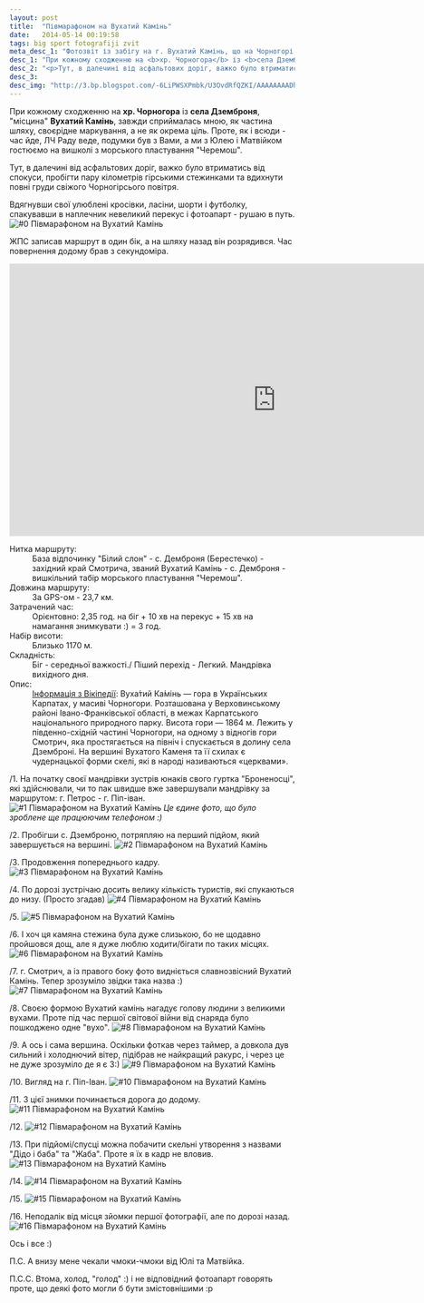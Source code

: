 ```yaml
---
layout: post
title:  "Півмарафоном на Вухатий Камінь"
date:   2014-05-14 00:19:58
tags: big sport fotografiji zvit
meta_desc_1: "Фотозвіт із забігу на г. Вухатий Камінь, що на Чорногорі, з с. Дземброня."
desc_1: "При кожному сходженню на <b>хр. Чорногора</b> із <b>села Дземброня</b>, 'місцина' <b>Вухатий Камінь</b>, завжди сприймалась мною, як частина шляху, своєрідне маркування, а не як окрема ціль. Проте, як і всюди - час йде, ЛЧ Раду веде, подумки був з Вами, а ми з Юлею і Матвійком гостюємо на вишколі з морського пластування 'Черемош'."
desc_2: "<p>Тут, в далечині від асфальтових доріг, важко було втриматись від спокуси, пробігти пару кілометрів гірськими стежинками та вдихнути повні груди свіжого Чорногірсього повітря.</p><p>Вдягнувши свої улюблені кросівки, ласіни, шорти і футболку, спакувавши в наплечник невеликий перекус і фотоапарт - рушаю в путь.</p>"
desc_3:
desc_img: "http://3.bp.blogspot.com/-6LiPWSXPmbk/U3OvdRfQZKI/AAAAAAAADhc/ECi2fIvHbjw/s940/mountain-running-to-vuhatyj-kamin-8.jpg"
---
```


При кожному сходженню на <b>хр. Чорногора</b> із <b>села Дземброня</b>, "місцина" <b>Вухатий Камінь</b>, завжди сприймалась мною, як частина шляху, своєрідне маркування, а не як окрема ціль. Проте, як і всюди - час йде, ЛЧ Раду веде, подумки був з Вами, а ми з Юлею і Матвійком гостюємо на вишколі з морського пластування "Черемош".

Тут, в далечині від асфальтових доріг, важко було втриматись від спокуси, пробігти пару кілометрів гірськими стежинками та вдихнути повні груди свіжого Чорногірсього повітря.

Вдягнувши свої улюблені кросівки, ласіни, шорти і футболку, спакувавши в наплечник невеликий перекус і фотоапарт - рушаю в путь.
![#0 Півмарафоном на Вухатий Камінь](http://3.bp.blogspot.com/-6LiPWSXPmbk/U3OvdRfQZKI/AAAAAAAADhc/ECi2fIvHbjw/s940/mountain-running-to-vuhatyj-kamin-8.jpg)

ЖПС записав маршрут в один бік, а на шляху назад він розрядився. Час повернення додому брав з секундоміра.
<iframe class="responsive" frameborder="0" height="480" marginheight="0" marginwidth="0" scrolling="no" src="http://www.gpsies.com/mapOnly.do?fileId=uhisisxihnxckotm" width="940"></iframe>

<dl>
<dt>Нитка маршруту:</dt>
<dd>База відпочинку "Білий слон" - с. Демброня (Берестечко) - західний край Смотрича, званий Вухатий Камінь - с. Демброня - вишкільний табір морського пластування "Черемош".</dd>
<dt>Довжина маршруту:</dt>
<dd>За GPS-ом - 23,7 км.</dd>
<dt>Затрачений час:</dt>
<dd>Орієнтовно: 2,35 год. на біг + 10 хв на перекус + 15 хв на намагання знимкувати :) = 3 год.</dd>
<dt>Набір висоти:</dt>
<dd>Близько 1170 м.</dd>
<dt>Складність:</dt>
<dd>Біг - середньої важкості./ Піший перехід - Легкий. Мандрівка вихідного дня.</dd>
<dt>Опис:</dt>
<dd><a title="Вухатий Камінь — Вікіпедія" href="http://uk.wikipedia.org/wiki/%D0%92%D1%83%D1%85%D0%B0%D1%82%D0%B8%D0%B9_%D0%9A%D0%B0%D0%BC%D1%96%D0%BD%D1%8C">Інформація з Вікіпедії</a>: Вуха́тий Ка́мінь — гора в Українських Карпатах, у масиві Чорногори. Розташована у Верховинському районі Івано-Франківської області, в межах Карпатського національного природного парку.  Висота гори — 1864 м. Лежить у південно-східній частині Чорногори, на одному з відногів гори Смотрич, яка простягається на північ і спускається в долину села Дземброні. На вершині Вухатого Каменя та її схилах є чудернацької форми скелі, які в народі називаються «церквами».</dd>
</dl>

/1. На початку своєї мандрівки зустрів юнаків свого гуртка "Броненосці", які здійснювали, чи то пак швидше вже завершували мандрівку за маршрутом: г. Петрос - г. Піп-іван.
![#1 Півмарафоном на Вухатий Камінь](http://1.bp.blogspot.com/-HgcaS6fKt0M/U3O1JoqAQHI/AAAAAAAADh0/7C1kD7Qvy_E/s940/mountain-running-to-vuhatyj-kamin-start.jpg)
<em>Це єдине фото, що було зроблене ще працюючим телефоном :)</em>

/2. Пробігши с. Дземброню, потряпляю на перший підйом, який завершується на вершині.
![#2 Півмарафоном на Вухатий Камінь](http://1.bp.blogspot.com/-kzf1YQNtWIk/U3OvHauE4SI/AAAAAAAADf0/aOnDTXE4f9A/s940/mountain-running-to-vuhatyj-kamin-1.jpg)

/3. Продовження попереднього кадру.
![#3 Півмарафоном на Вухатий Камінь](http://3.bp.blogspot.com/-k490-nbdg8Q/U3OvTUd9ezI/AAAAAAAADgk/LlWa6FR3mcc/s940/mountain-running-to-vuhatyj-kamin-2.jpg)

/4. По дорозі зустрічаю досить велику кількість туристів, які спукаються до низу. (Просто згадав)
![#4 Півмарафоном на Вухатий Камінь](http://1.bp.blogspot.com/-uNas1G-MFX8/U3OvU7fajBI/AAAAAAAADg4/ay_ipPVwFQU/s940/mountain-running-to-vuhatyj-kamin-3.jpg)

/5.
![#5 Півмарафоном на Вухатий Камінь](http://2.bp.blogspot.com/-NKNf3Omw1tc/U3OvWXZUodI/AAAAAAAADg8/oNhI5-mjHKo/s940/mountain-running-to-vuhatyj-kamin-4.jpg)

/6. І хоч ця камяна стежина була дуже слизькою, бо не щодавно пройшовся дощ, але я дуже люблю ходити/бігати по таких місцях.
![#6 Півмарафоном на Вухатий Камінь](http://2.bp.blogspot.com/-YtkfYnI3JtU/U3OvZLOXKVI/AAAAAAAADhE/iMf74aCZkYw/s940/mountain-running-to-vuhatyj-kamin-5.jpg)

/7. г. Смотрич, а із правого боку фото видніється славнозвісний Вухатий Камінь. Тепер зрозуміло звідки така назва :)
![#7 Півмарафоном на Вухатий Камінь](http://4.bp.blogspot.com/-QrrB9zr6jJE/U3OvapnzRSI/AAAAAAAADhU/R3k6nLjNkI4/s940/mountain-running-to-vuhatyj-kamin-6.jpg)

/8. Своєю формою Вухатий камінь нагадує голову людини з великими вухами. Проте під час першої світової війни від снаряда було пошкоджено одне "вухо".
![#8 Півмарафоном на Вухатий Камінь](http://1.bp.blogspot.com/-2Q6dA7GcUTw/U3OvaHhTgMI/AAAAAAAADhQ/CmP0fqK4VXM/s940/mountain-running-to-vuhatyj-kamin-7.jpg)

/9. А ось і сама вершина. Оскільки фоткав через таймер, а довкола дув сильний і холоднючий вітер, підібрав не найкращий ракурс, і через це не дуже зрозуміло де я є 3:)
![#9 Півмарафоном на Вухатий Камінь](http://3.bp.blogspot.com/-6LiPWSXPmbk/U3OvdRfQZKI/AAAAAAAADhc/ECi2fIvHbjw/s940/mountain-running-to-vuhatyj-kamin-8.jpg)

/10. Вигляд на г. Піп-Іван.
![#10 Півмарафоном на Вухатий Камінь](http://1.bp.blogspot.com/-cyIvK3ipvx8/U3Ovg0Ztr7I/AAAAAAAADhk/JXQy0VpSAiM/s940/mountain-running-to-vuhatyj-kamin-9.jpg)

/11. З цієї знимки починається дорога до додому.
![#11 Півмарафоном на Вухатий Камінь](http://1.bp.blogspot.com/-DbqlY6VL33w/U3OvI_WsDeI/AAAAAAAADgE/iSvg7ckUVNA/s940/mountain-running-to-vuhatyj-kamin-10.jpg)

/12.
![#12 Півмарафоном на Вухатий Камінь](http://4.bp.blogspot.com/-oxjzA-xwtEg/U3OvIngXHWI/AAAAAAAADgA/-enD-R7i2V4/s940/mountain-running-to-vuhatyj-kamin-11.jpg)

/13. При підйомі/спусці можна побачити скельні утворення з назвами "Дідо і баба" та "Жаба". Проте я їх в кадр не вловив.
![#13 Півмарафоном на Вухатий Камінь](http://4.bp.blogspot.com/-DKxMtkJQWbI/U3OvK9-F3QI/AAAAAAAADgM/9ohiSqp8BGc/s940/mountain-running-to-vuhatyj-kamin-12.jpg)

/14.
![#14 Півмарафоном на Вухатий Камінь](http://2.bp.blogspot.com/-wTClhquhaU0/U3OvOd7NMuI/AAAAAAAADgU/RfMOXs34m3o/s940/mountain-running-to-vuhatyj-kamin-13.jpg)

/15.
![#15 Півмарафоном на Вухатий Камінь](http://4.bp.blogspot.com/-y0lrgyFKOTQ/U3OvSyaLyvI/AAAAAAAADgw/SM-oeGIXi-U/s940/mountain-running-to-vuhatyj-kamin-14.jpg)

/16. Неподалік від місця зйомки першої фотографії, але по дорозі назад.
![#16 Півмарафоном на Вухатий Камінь](http://1.bp.blogspot.com/-gp1Z5qxse2w/U3OvS4L5MfI/AAAAAAAADgg/MTy924A6-Ho/s940/mountain-running-to-vuhatyj-kamin-15.jpg)

Ось і все :)

П.С. А внизу мене чекали чмоки-чмоки від Юлі та Матвійка.

П.С.C. Втома, холод, "голод" :) і не відповідний фотоапарт говорять проте, що деякі фото могли б бути змістовнішими :р